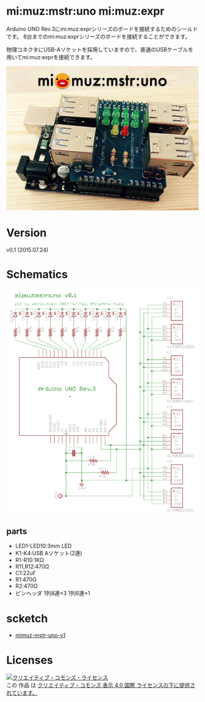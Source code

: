 # mi:muz:mstr:uno mi:muz:expr

Arduino UNO Rev.3にmi:muz:exprシリーズのボードを接続するためのシールドです。
8台までのmi:muz:exprシリーズのボードを接続することができます。

物理コネクタにUSB-Aソケットを採用していますので、普通のUSBケーブルを用いてmi:muz:exprを接続できます。

![mi:muz:mstr:uno](mimuz-mstr-uno-image.png)

# Version

v0.1 (2015.07.24)

# Schematics

![mimuz-mstr-uno-v01.png](mimuz-mstr-uno-v01.png)

## parts

- LED1-LED10:3mm LED
- K1-K4:USB Aソケット(2連)
- R1-R10:1KΩ
- R11,R12:470Ω
- C1:22uF
- R1:470Ω
- R2:470Ω
- ピンヘッダ 1列8連×3 1列6連×1

# scketch

- [mimuz-mstr-uno-v1](https://github.com/tadfmac/mi-muz/tree/master/boards/mstr-uno/sketch/mimuz-mstr-uno-v1/)

# Licenses

<a rel="license" href="http://creativecommons.org/licenses/by/4.0/"><img alt="クリエイティブ・コモンズ・ライセンス" style="border-width:0" src="https://i.creativecommons.org/l/by/4.0/88x31.png" /></a><br />この 作品 は <a rel="license" href="http://creativecommons.org/licenses/by/4.0/">クリエイティブ・コモンズ 表示 4.0 国際 ライセンスの下に提供されています。</a>






